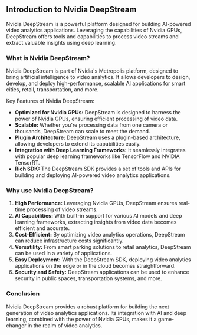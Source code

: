 
## Introduction to Nvidia DeepStream

Nvidia DeepStream is a powerful platform designed for building AI-powered video analytics applications. Leveraging the capabilities of Nvidia GPUs, DeepStream offers tools and capabilities to process video streams and extract valuable insights using deep learning.

### What is Nvidia DeepStream?

Nvidia DeepStream is part of Nvidia's Metropolis platform, designed to bring artificial intelligence to video analytics. It allows developers to design, develop, and deploy high-performance, scalable AI applications for smart cities, retail, transportation, and more.

Key Features of Nvidia DeepStream:

- **Optimized for Nvidia GPUs:** DeepStream is designed to harness the power of Nvidia GPUs, ensuring efficient processing of video data.
- **Scalable:** Whether you're processing data from one camera or thousands, DeepStream can scale to meet the demand.
- **Plugin Architecture:** DeepStream uses a plugin-based architecture, allowing developers to extend its capabilities easily.
- **Integration with Deep Learning Frameworks:** It seamlessly integrates with popular deep learning frameworks like TensorFlow and NVIDIA TensorRT.
- **Rich SDK:** The DeepStream SDK provides a set of tools and APIs for building and deploying AI-powered video analytics applications.

### Why use Nvidia DeepStream?

1. **High Performance:** Leveraging Nvidia GPUs, DeepStream ensures real-time processing of video streams.
2. **AI Capabilities:** With built-in support for various AI models and deep learning frameworks, extracting insights from video data becomes efficient and accurate.
3. **Cost-Efficient:** By optimizing video analytics operations, DeepStream can reduce infrastructure costs significantly.
4. **Versatility:** From smart parking solutions to retail analytics, DeepStream can be used in a variety of applications.
5. **Easy Deployment:** With the DeepStream SDK, deploying video analytics applications on the edge or in the cloud becomes straightforward.
6. **Security and Safety:** DeepStream applications can be used to enhance security in public spaces, transportation systems, and more.

### Conclusion

Nvidia DeepStream provides a robust platform for building the next generation of video analytics applications. Its integration with AI and deep learning, combined with the power of Nvidia GPUs, makes it a game-changer in the realm of video analytics.
